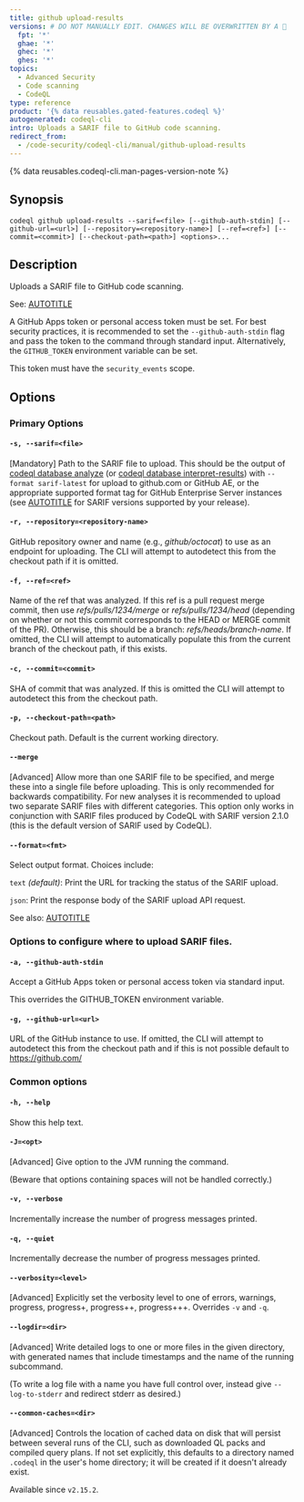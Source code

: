 ```yaml
---
title: github upload-results
versions: # DO NOT MANUALLY EDIT. CHANGES WILL BE OVERWRITTEN BY A 🤖
  fpt: '*'
  ghae: '*'
  ghec: '*'
  ghes: '*'
topics:
  - Advanced Security
  - Code scanning
  - CodeQL
type: reference
product: '{% data reusables.gated-features.codeql %}'
autogenerated: codeql-cli
intro: Uploads a SARIF file to GitHub code scanning.
redirect_from:
  - /code-security/codeql-cli/manual/github-upload-results
---
```



<!-- Content after this section is automatically generated -->

{% data reusables.codeql-cli.man-pages-version-note %}

## Synopsis

```shell copy
codeql github upload-results --sarif=<file> [--github-auth-stdin] [--github-url=<url>] [--repository=<repository-name>] [--ref=<ref>] [--commit=<commit>] [--checkout-path=<path>] <options>...
```

## Description

Uploads a SARIF file to GitHub code scanning.

See: [AUTOTITLE](/code-security/codeql-cli/getting-started-with-the-codeql-cli/uploading-codeql-analysis-results-to-github)

A GitHub Apps token or personal access token must be set. For best
security practices, it is recommended to set the `--github-auth-stdin`
flag and pass the token to the command through standard input.
Alternatively, the `GITHUB_TOKEN` environment variable can be set.

This token must have the `security_events` scope.

## Options

### Primary Options

#### `-s, --sarif=<file>`

\[Mandatory] Path to the SARIF file to upload. This should be the
output of [codeql database analyze](/code-security/codeql-cli/codeql-cli-manual/database-analyze) (or [codeql database interpret-results](/code-security/codeql-cli/codeql-cli-manual/database-interpret-results)) with `--format sarif-latest` for upload to github.com or
GitHub AE, or the appropriate supported format tag for GitHub Enterprise
Server instances (see [AUTOTITLE](/enterprise-server@latest/code-security/code-scanning/integrating-with-code-scanning/sarif-support-for-code-scanning#sariflog-object)
for SARIF versions supported by your release).

#### `-r, --repository=<repository-name>`

GitHub repository owner and name (e.g., _github/octocat_) to use as an
endpoint for uploading. The CLI will attempt to autodetect this from the
checkout path if it is omitted.

#### `-f, --ref=<ref>`

Name of the ref that was analyzed. If this ref is a pull request merge
commit, then use _refs/pulls/1234/merge_ or _refs/pulls/1234/head_
(depending on whether or not this commit corresponds to the HEAD or
MERGE commit of the PR). Otherwise, this should be a branch:
_refs/heads/branch-name_. If omitted, the CLI will attempt to
automatically populate this from the current branch of the checkout
path, if this exists.

#### `-c, --commit=<commit>`

SHA of commit that was analyzed. If this is omitted the CLI will attempt
to autodetect this from the checkout path.

#### `-p, --checkout-path=<path>`

Checkout path. Default is the current working directory.

#### `--merge`

\[Advanced] Allow more than one SARIF file to be specified, and merge
these into a single file before uploading. This is only recommended for
backwards compatibility. For new analyses it is recommended to upload
two separate SARIF files with different categories. This option only
works in conjunction with SARIF files produced by CodeQL with SARIF
version 2.1.0 (this is the default version of SARIF used by CodeQL).

#### `--format=<fmt>`

Select output format. Choices include:

`text` _(default)_: Print the URL for tracking the status of the SARIF
upload.

`json`: Print the response body of the SARIF upload API request.

See also: [AUTOTITLE](/rest/code-scanning/code-scanning#upload-an-analysis-as-sarif-data)

### Options to configure where to upload SARIF files.

#### `-a, --github-auth-stdin`

Accept a GitHub Apps token or personal access token via standard input.

This overrides the GITHUB\_TOKEN environment variable.

#### `-g, --github-url=<url>`

URL of the GitHub instance to use. If omitted, the CLI will attempt to
autodetect this from the checkout path and if this is not possible
default to <https://github.com/>

### Common options

#### `-h, --help`

Show this help text.

#### `-J=<opt>`

\[Advanced] Give option to the JVM running the command.

(Beware that options containing spaces will not be handled correctly.)

#### `-v, --verbose`

Incrementally increase the number of progress messages printed.

#### `-q, --quiet`

Incrementally decrease the number of progress messages printed.

#### `--verbosity=<level>`

\[Advanced] Explicitly set the verbosity level to one of errors,
warnings, progress, progress+, progress++, progress+++. Overrides `-v`
and `-q`.

#### `--logdir=<dir>`

\[Advanced] Write detailed logs to one or more files in the given
directory, with generated names that include timestamps and the name of
the running subcommand.

(To write a log file with a name you have full control over, instead
give `--log-to-stderr` and redirect stderr as desired.)

#### `--common-caches=<dir>`

\[Advanced] Controls the location of cached data on disk that will
persist between several runs of the CLI, such as downloaded QL packs and
compiled query plans. If not set explicitly, this defaults to a
directory named `.codeql` in the user's home directory; it will be
created if it doesn't already exist.

Available since `v2.15.2`.
